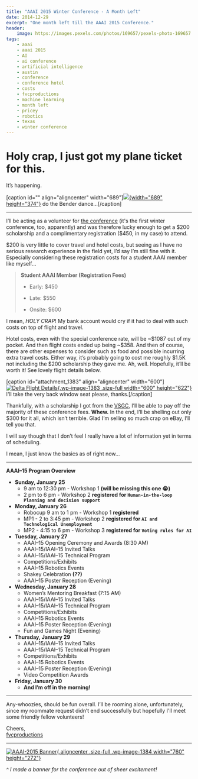 ```yaml
---
title: "AAAI 2015 Winter Conference - A Month Left"
date: 2014-12-29
excerpt: "One month left till the AAAI 2015 Conference."
header:
    image: https://images.pexels.com/photos/169657/pexels-photo-169657.jpeg
tags:
    - aaai
    - aaai 2015
    - AI
    - ai conference
    - artificial intelligence
    - austin
    - conference
    - conference hotel
    - costs
    - fvcproductions
    - machine learning
    - month left
    - pricey
    - robotics
    - texas
    - winter conference
---
```


Holy crap, I just got my plane ticket for this.
===============================================

It’s happening.

\[caption id="" align="aligncenter"
width="689"\][![](http://fc07.deviantart.net/fs71/f/2011/176/b/2/triple_bender_dance_by_aspellgoof-d3jxffk.gif){width="689"
height="374"}](http://fc07.deviantart.net/fs71/f/2011/176/b/2/triple_bender_dance_by_aspellgoof-d3jxffk.gif)
do the Bender dance…\[/caption\]

------------------------------------------------------------------------

I’ll be acting as a volunteer for [the
conference](http://www.aaai.org/Conferences/AAAI/aaai15.php "AAAI 2015 Winter Conference")
(it's the first winter conference, too, apparently) and was therefore
lucky enough to get a \$200 scholarship and a complimentary registration
(\$450, in my case) to attend.

\$200 is very little to cover travel and hotel costs, but seeing as I
have no serious research experience in the field yet, I’d say I’m still
fine with it. Especially considering these registration costs for a
student AAAI member like myself…

> **Student AAAI Member (Registration Fees)**
>
> - Early: \$450
>
> - Late: \$550
>
> - Onsite: \$600

I mean, *HOLY CRAP*! My bank account would cry if it had to deal with
such costs on top of flight and travel.

Hotel costs, even with the special conference rate, will be \~\$1087 out
of my pocket. And then flight costs ended up being \~\$358. And then of
course, there are other expenses to consider such as food and possible
incurring extra travel costs. Either way, it’s probably going to cost me
roughly \$1.5K not including the \$200 scholarship they gave me. Ah,
well. Hopefully, it’ll be worth it! See lovely flight details below.

\[caption id="attachment\_1383" align="aligncenter"
width="600"\][![Delta Flight
Details](https://fvcproductions.files.wordpress.com/2014/12/screenshot-2014-12-30-20-31-34.png){.wp-image-1383
.size-full width="600"
height="622"}](https://fvcproductions.files.wordpress.com/2014/12/screenshot-2014-12-30-20-31-34.png)
I'll take the very back window seat please, thanks.\[/caption\]

Thankfully, with a scholarship I got from the
[VSGC](http://vsgc.odu.edu "VSGC @ ODU"), I’ll be able to pay off the
majority of these conference fees. **Whew.** In the end, I’ll be
shelling out only \$300 for it all, which isn’t terrible. Glad I’m
selling so much crap on eBay, I’ll tell you that.

I will say though that I don’t feel I really have a lot of information
yet in terms of scheduling.

I mean, I just know the basics as of right now…

------------------------------------------------------------------------

**AAAI–15 Program Overview**

-   **Sunday, January 25**
    -   9 am to 12:30 pm - Workshop 1 **(will be missing this one 😭)**
    -   2 pm to 6 pm - Workshop 2 **registered for
        `Human-in-the-loop Planning and decision support`**
-   **Monday, January 26**
    -   Robocup 9 am to 1 pm - Workshop 1 **registered**
    -   MP1 - 2 to 3:45 pm - Workshop 2 **registered for
        `AI and Technological Unemployment`**
    -   MP2 - 4:15 to 6 pm - Workshop 3 **registered for
        `Voting rules for AI`**
-   **Tuesday, January 27**
    -   AAAI–15 Opening Ceremony and Awards (8:30 AM)
    -   AAAI–15/IAAI–15 Invited Talks
    -   AAAI–15/IAAI–15 Technical Program
    -   Competitions/Exhibits
    -   AAAI–15 Robotics Events
    -   Shakey Celebration **(??)**
    -   AAAI–15 Poster Reception (Evening)
-   **Wednesday, January 28**
    -   Women’s Mentoring Breakfast (7:15 AM)
    -   AAAI–15/IAAI–15 Invited Talks
    -   AAAI–15/IAAI–15 Technical Program
    -   Competitions/Exhibits
    -   AAAI–15 Robotics Events
    -   AAAI–15 Poster Reception (Evening)
    -   Fun and Games Night (Evening)
-   **Thursday, January 29**
    -   AAAI–15/IAAI–15 Invited Talks
    -   AAAI–15/IAAI–15 Technical Program
    -   Competitions/Exhibits
    -   AAAI–15 Robotics Events
    -   AAAI–15 Poster Reception (Evening)
    -   Video Competition Awards
-   **Friday, January 30**
    -   **And I’m off in the morning!**

------------------------------------------------------------------------

Any-whoozies, should be fun overall. I’ll be rooming alone,
unfortunately, since my roommate request didn’t end successfully but
hopefully I'll meet some friendly fellow volunteers!

Cheers,\
[fvcproductions](http://twitter.com/fvcproductions "Twitter - FVCproductions")

------------------------------------------------------------------------

[![AAAI-2015
Banner](https://fvcproductions.files.wordpress.com/2014/12/aaai-2015-001.jpg){.aligncenter
.size-full .wp-image-1384 width="760"
height="272"}](https://fvcproductions.files.wordpress.com/2014/12/aaai-2015-001.jpg)

*\^ I made a banner for the conference out of sheer excitement!*
